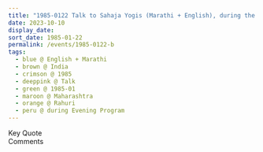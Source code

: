 ```yaml
---
title: "1985-0122 Talk to Sahaja Yogis (Marathi + English), during the Evening Program after the Pūjā, Rāhurī, Maharashtra, India"
date: 2023-10-10
display_date: 
sort_date: 1985-01-22
permalink: /events/1985-0122-b
tags:
  - blue @ English + Marathi
  - brown @ India
  - crimson @ 1985
  - deeppink @ Talk
  - green @ 1985-01
  - maroon @ Maharashtra
  - orange @ Rahuri
  - peru @ during Evening Program
---
```


<wave-list>
  <list-title color="green" width="75">Key Quote</list-title>
  <list-item color="BlanchedAlmond"  width="200"></list-item>
  <list-item color="Lavender"></list-item>
  <list-item color="BlanchedAlmond"></list-item>
</wave-list>

<br>

<wave-list>
  <list-title color="green" width="75">Comments</list-title>
  <list-item color="BlanchedAlmond"  width="200"></list-item>
  <list-item color="Lavender"></list-item>
  <list-item color="BlanchedAlmond"></list-item>
</wave-list>